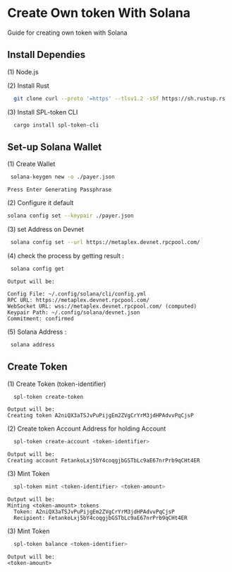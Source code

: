 
# Create Own token With Solana

Guide for creating own token with Solana


## Install Dependies

 (1)  Node.js 

 (2) Install Rust
```bash
  git clone curl --proto '=https' --tlsv1.2 -sSf https://sh.rustup.rs | sh
```

 (3) Install SPL-token CLI
```bash
  cargo install spl-token-cli
```

## Set-up Solana Wallet

(1) Create Wallet
```bash
 solana-keygen new -o ./payer.json
```
    Press Enter Generating Passphrase

(2) Configure it default
```bash
solana config set --keypair ./payer.json
```

(3) set Address on Devnet
```bash
 solana config set --url https://metaplex.devnet.rpcpool.com/
```

(4) check the process by getting result :
```bash
 solana config get
```

    Output will be: 
``` 
Config File: ~/.config/solana/cli/config.yml
RPC URL: https://metaplex.devnet.rpcpool.com/
WebSocket URL: wss://metaplex.devnet.rpcpool.com/ (computed)
Keypair Path: ~/.config/solana/devnet.json
Commitment: confirmed
```


(5) Solana Address :
```bash
 solana address
```






## Create Token

(1) Create Token (token-identifier)

```bash
  spl-token create-token 
```

``` 
Output will be: 
Creating token A2niQX3aTSJvPuPijgEm2ZVgCrYrM3jdHPAdvvPqCjsP
```
(2) Create token Account Address for holding Account

```bash
  spl-token create-account <token-identifier>
```

``` 
Output will be: 
Creating account FetankoLxj5bY4coqgjbGSTbLc9aE67nrPrb9qCHt4ER
```

(3) Mint Token

```bash
  spl-token mint <token-identifier> <token-amount>
```

``` 
Output will be: 
Minting <token-amount> tokens
  Token: A2niQX3aTSJvPuPijgEm2ZVgCrYrM3jdHPAdvvPqCjsP
  Recipient: FetankoLxj5bY4coqgjbGSTbLc9aE67nrPrb9qCHt4ER
```

(3) Mint Token

```bash
  spl-token balance <token-identifier> 
```

``` 
Output will be: 
<token-amount>
```



